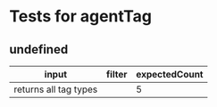 # Tests for agentTag

## undefined

| input                 | filter | expectedCount |
| --------------------- | ------ | ------------- |
| returns all tag types |        | 5             |